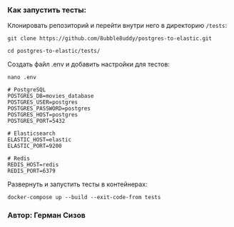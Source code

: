 ### **Как запустить тесты:**

Клонировать репозиторий и перейти внутри него в директорию ```/tests```:
```
git clone https://github.com/8ubble8uddy/postgres-to-elastic.git
```
```
cd postgres-to-elastic/tests/
```

Создать файл .env и добавить настройки для тестов:
```
nano .env
```
```
# PostgreSQL
POSTGRES_DB=movies_database
POSTGRES_USER=postgres
POSTGRES_PASSWORD=postgres
POSTGRES_HOST=postgres
POSTGRES_PORT=5432

# Elasticsearch
ELASTIC_HOST=elastic
ELASTIC_PORT=9200

# Redis
REDIS_HOST=redis
REDIS_PORT=6379
```

Развернуть и запустить тесты в контейнерах:
```
docker-compose up --build --exit-code-from tests
```

### Автор: Герман Сизов